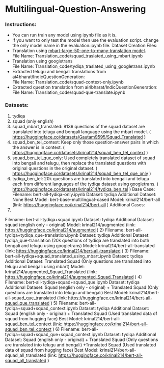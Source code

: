 # Multilingual-Question-Answering

### Instructions:
- You can run train any model using ipynb file as it is.
- If you want to only test the model then use the evaluation script. change the
only model name in the evaluation.ipynb file.
Dataset Creation Files:
- Translation using <a href="https://huggingface.co/facebook/mbart-large-50-one-to-many-mmt">mbart-large-50-one-to-many-translation model</a>.<br>
File Name: Translation_code/squad_traslated_using_mbart.ipynb
- Translation using googletrans<br>
File Name: Translation_code/tydiqa_traslated_using_googletrans.ipynb
- Extracted telugu and bengali translations from
ai4bharat/IndicQuestionGeneration:<br>
File Name: Translation_code/squad-context-only.ipynb
- Extracted question translation from ai4bharat/IndicQuestionGeneration:<br>
File Name: Translation_code/squad-que-translate.ipynb<br>
### Datasets:
1) tydiqa
2) squad (only english)
3) squad_mbart_translated: 8139 questions of the squad dataset are translated
into telugu and bengali language using the mbart model.
( https://huggingface.co/datasets/Gautam9595/Squad_Translated )
4) squad_ben_tel_context: Keep only those question-answer pairs in which the
answer is in context.
( https://huggingface.co/datasets/krinal214/squad_ben_tel_context )
5) squad_ben_tel_que_only: Used completely translated dataset of squad into
bengali and telugu, then replace the translated questions with original
questions in the original dataset.
( https://huggingface.co/datasets/krinal214/squad_ben_tel_que_only )
6) tydiqa_ben_tel: 20k questions are translated into bengali and telugu each
from different languages of the tydiqa dataset using googletrans.
( https://huggingface.co/datasets/krinal214/tydiqa_ben_tel )
Base Case:
Filename: bert-all-tydiqa-only.ipynb
Dataset: tydiqa
Additional Dataset: None
Best Model: bert-base-multilingual-cased
Model: krinal214/bert-all
(link: https://huggingface.co/krinal214/bert-all )
Additional Cases:
1)
Filename: bert-all-tydiqa+squad.ipynb
Dataset: tydiqa
Additional Dataset: squad (english only - original)
Model: krinal214/augmented
(link: https://huggingface.co/krinal214/augmented )
2)
Filename: bert-all-tydiqa+tydiqa_que-translation.ipynb
Dataset: tydiqa
Additional Dataset: tydiqa_que-translation (20k questions of tydiqa are
translated into both bengali and telugu using googletrans)
Model: krinal214/bert-all-translated
(link: https://huggingface.co/krinal214/bert-all-translated )
3)
Filename: bert-all-tydiqa+squad_translated_using_mbart.ipynb
Dataset: tydiqa
Additional Dataset: Translated Squad (Only questions are translated into
telugu and bengali using mbart)
Model: krinal214/augmented_Squad_Translated
(link: https://huggingface.co/krinal214/augmented_Squad_Translated )
4)
Filename: bert-all-tydiqa+squad+squad_que.ipynb
Dataset: tydiqa
Additional Dataset: Squad (english only - original) + Translated Squad (Only
questions are translated into telugu and bengali)
Best Model: krinal214/bert-all-squad_que_translated
(link: https://huggingface.co/krinal214/bert-all-squad_que_translated )
5)
Filename: bert-all-tydiqa+squad+squad_context.ipynb
Dataset: tydiqa
Additional Dataset: Squad (english only - original) + Translated Squad (Used
translated data of squad from hugging face)
Best Model: krinal214/bert-all-squad_ben_tel_context
(link: https://huggingface.co/krinal214/bert-all-squad_ben_tel_context )
6)
Filename: bert-all-tydiqa+squad+squad_que+squad_context.ipynb
Dataset: tydiqa
Additional Dataset: Squad (english only - original) + Translated Squad (Only
questions are translated into telugu and bengali) +Translated Squad (Used
translated data of squad from hugging face)
Best Model: krinal214/bert-all-squad_all_translated
(link: https://huggingface.co/krinal214/bert-all-squad_all_translated )
